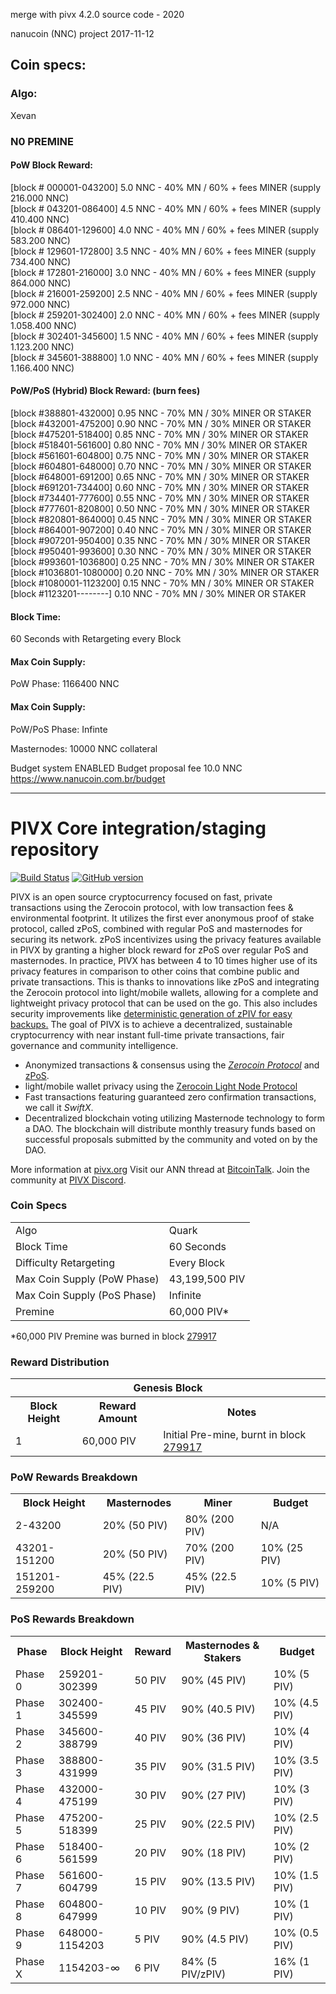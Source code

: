 merge with pivx 4.2.0 source code - 2020

nanucoin (NNC)
project 2017-11-12

## Coin specs:
### Algo: 
Xevan

### N0 PREMINE

#### PoW Block Reward:
[block # 000001-043200] 5.0 NNC - 40% MN / 60% + fees MINER (supply   216.000 NNC)<br>
[block # 043201-086400] 4.5 NNC - 40% MN / 60% + fees MINER (supply   410.400 NNC)<br>
[block # 086401-129600] 4.0 NNC - 40% MN / 60% + fees MINER (supply   583.200 NNC)<br>
[block # 129601-172800] 3.5 NNC - 40% MN / 60% + fees MINER (supply   734.400 NNC)<br>
[block # 172801-216000] 3.0 NNC - 40% MN / 60% + fees MINER (supply   864.000 NNC)<br>
[block # 216001-259200] 2.5 NNC - 40% MN / 60% + fees MINER (supply   972.000 NNC)<br>
[block # 259201-302400] 2.0 NNC - 40% MN / 60% + fees MINER (supply 1.058.400 NNC)<br>
[block # 302401-345600] 1.5 NNC - 40% MN / 60% + fees MINER (supply 1.123.200 NNC)<br>
[block # 345601-388800] 1.0 NNC - 40% MN / 60% + fees MINER (supply 1.166.400 NNC)<br>

#### PoW/PoS (Hybrid) Block Reward: (burn fees)
[block #388801-432000] 0.95 NNC - 70% MN / 30% MINER OR STAKER<br>
[block #432001-475200] 0.90 NNC - 70% MN / 30% MINER OR STAKER<br>
[block #475201-518400] 0.85 NNC - 70% MN / 30% MINER OR STAKER<br>
[block #518401-561600] 0.80 NNC - 70% MN / 30% MINER OR STAKER<br>
[block #561601-604800] 0.75 NNC - 70% MN / 30% MINER OR STAKER<br>
[block #604801-648000] 0.70 NNC - 70% MN / 30% MINER OR STAKER<br>
[block #648001-691200] 0.65 NNC - 70% MN / 30% MINER OR STAKER<br>
[block #691201-734400] 0.60 NNC - 70% MN / 30% MINER OR STAKER<br>
[block #734401-777600] 0.55 NNC - 70% MN / 30% MINER OR STAKER<br>
[block #777601-820800] 0.50 NNC - 70% MN / 30% MINER OR STAKER<br>
[block #820801-864000] 0.45 NNC - 70% MN / 30% MINER OR STAKER<br>
[block #864001-907200] 0.40 NNC - 70% MN / 30% MINER OR STAKER<br>
[block #907201-950400] 0.35 NNC - 70% MN / 30% MINER OR STAKER<br>
[block #950401-993600] 0.30 NNC - 70% MN / 30% MINER OR STAKER<br>
[block #993601-1036800] 0.25 NNC - 70% MN / 30% MINER OR STAKER<br>
[block #1036801-1080000] 0.20 NNC - 70% MN / 30% MINER OR STAKER<br>
[block #1080001-1123200] 0.15 NNC - 70% MN / 30% MINER OR STAKER<br>
[block #1123201--------] 0.10 NNC - 70% MN / 30% MINER OR STAKER<br>

#### Block Time:
60 Seconds with Retargeting every Block

#### Max Coin Supply:
PoW Phase: 1166400 NNC

#### Max Coin Supply:
PoW/PoS Phase: Infinte

Masternodes: 10000 NNC collateral

Budget system ENABLED
Budget proposal fee 10.0 NNC
https://www.nanucoin.com.br/budget

----------------------------------------------------------------------------------


PIVX Core integration/staging repository
=====================================

[![Build Status](https://travis-ci.org/PIVX-Project/PIVX.svg?branch=master)](https://travis-ci.org/PIVX-Project/PIVX) [![GitHub version](https://badge.fury.io/gh/PIVX-Project%2FPIVX.svg)](https://badge.fury.io/gh/PIVX-Project%2FPIVX)

PIVX is an open source cryptocurrency focused on fast, private transactions using the Zerocoin protocol, with low transaction fees & environmental footprint.  It utilizes the first ever anonymous proof of stake protocol, called zPoS, combined with regular PoS and masternodes for securing its network. zPoS incentivizes using the privacy features available in PIVX by granting a higher block reward for zPoS over regular PoS and masternodes. In practice, PIVX has between 4 to 10 times higher use of its privacy features in comparison to other coins that combine public and private transactions. This is thanks to innovations like zPoS and integrating the Zerocoin protocol into light/mobile wallets, allowing for a complete and lightweight privacy protocol that can be used on the go. This also includes security improvements like [deterministic generation of zPIV for easy backups.](https://www.reddit.com/r/pivx/comments/8gbjf7/how_to_use_deterministic_zerocoin_generation/)
The goal of PIVX is to achieve a decentralized, sustainable cryptocurrency with near instant full-time private transactions, fair governance and community intelligence.
- Anonymized transactions & consensus using the [_Zerocoin Protocol_](http://www.pivx.org/zpiv) and [zPoS](https://pivx.org/zpos/).
- light/mobile wallet privacy using the [Zerocoin Light Node Protocol](https://pivx.org/wp-content/uploads/2018/11/Zerocoin_Light_Node_Protocol.pdf)
- Fast transactions featuring guaranteed zero confirmation transactions, we call it _SwiftX_.
- Decentralized blockchain voting utilizing Masternode technology to form a DAO. The blockchain will distribute monthly treasury funds based on successful proposals submitted by the community and voted on by the DAO.

More information at [pivx.org](http://www.pivx.org) Visit our ANN thread at [BitcoinTalk](http://www.bitcointalk.org/index.php?topic=1262920). Join the community at [PIVX Discord](https://discordapp.com/invite/jzqVsJd).

### Coin Specs
<table>
<tr><td>Algo</td><td>Quark</td></tr>
<tr><td>Block Time</td><td>60 Seconds</td></tr>
<tr><td>Difficulty Retargeting</td><td>Every Block</td></tr>
<tr><td>Max Coin Supply (PoW Phase)</td><td>43,199,500 PIV</td></tr>
<tr><td>Max Coin Supply (PoS Phase)</td><td>Infinite</td></tr>
<tr><td>Premine</td><td>60,000 PIV*</td></tr>
</table>

*60,000 PIV Premine was burned in block [279917](http://www.presstab.pw/phpexplorer/PIVX/block.php?blockhash=206d9cfe859798a0b0898ab00d7300be94de0f5469bb446cecb41c3e173a57e0)

### Reward Distribution

<table>
<th colspan=4>Genesis Block</th>
<tr><th>Block Height</th><th>Reward Amount</th><th>Notes</th></tr>
<tr><td>1</td><td>60,000 PIV</td><td>Initial Pre-mine, burnt in block <a href="http://www.presstab.pw/phpexplorer/PIVX/block.php?blockhash=206d9cfe859798a0b0898ab00d7300be94de0f5469bb446cecb41c3e173a57e0">279917</a></td></tr>
</table>

### PoW Rewards Breakdown

<table>
<th>Block Height</th><th>Masternodes</th><th>Miner</th><th>Budget</th>
<tr><td>2-43200</td><td>20% (50 PIV)</td><td>80% (200 PIV)</td><td>N/A</td></tr>
<tr><td>43201-151200</td><td>20% (50 PIV)</td><td>70% (200 PIV)</td><td>10% (25 PIV)</td></tr>
<tr><td>151201-259200</td><td>45% (22.5 PIV)</td><td>45% (22.5 PIV)</td><td>10% (5 PIV)</td></tr>
</table>

### PoS Rewards Breakdown

<table>
<th>Phase</th><th>Block Height</th><th>Reward</th><th>Masternodes & Stakers</th><th>Budget</th>
<tr><td>Phase 0</td><td>259201-302399</td><td>50 PIV</td><td>90% (45 PIV)</td><td>10% (5 PIV)</td></tr>
<tr><td>Phase 1</td><td>302400-345599</td><td>45 PIV</td><td>90% (40.5 PIV)</td><td>10% (4.5 PIV)</td></tr>
<tr><td>Phase 2</td><td>345600-388799</td><td>40 PIV</td><td>90% (36 PIV)</td><td>10% (4 PIV)</td></tr>
<tr><td>Phase 3</td><td>388800-431999</td><td>35 PIV</td><td>90% (31.5 PIV)</td><td>10% (3.5 PIV)</td></tr>
<tr><td>Phase 4</td><td>432000-475199</td><td>30 PIV</td><td>90% (27 PIV)</td><td>10% (3 PIV)</td></tr>
<tr><td>Phase 5</td><td>475200-518399</td><td>25 PIV</td><td>90% (22.5 PIV)</td><td>10% (2.5 PIV)</td></tr>
<tr><td>Phase 6</td><td>518400-561599</td><td>20 PIV</td><td>90% (18 PIV)</td><td>10% (2 PIV)</td></tr>
<tr><td>Phase 7</td><td>561600-604799</td><td>15 PIV</td><td>90% (13.5 PIV)</td><td>10% (1.5 PIV)</td></tr>
<tr><td>Phase 8</td><td>604800-647999</td><td>10 PIV</td><td>90% (9 PIV)</td><td>10% (1 PIV)</td></tr>
<tr><td>Phase 9</td><td>648000-1154203</td><td>5 PIV</td><td>90% (4.5 PIV)</td><td>10% (0.5 PIV)</td></tr>
<tr><td>Phase X</td><td>1154203-∞</td><td>6 PIV</td><td>84% (5 PIV/zPIV)</td><td>16% (1 PIV)</td></tr>
</table>
